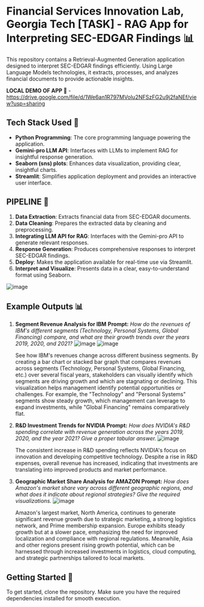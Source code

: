 # Financial Services Innovation Lab, Georgia Tech [TASK] - RAG App for Interpreting SEC-EDGAR Findings :bar_chart:

This repository contains a Retrieval-Augmented Generation application designed to interpret SEC-EDGAR findings efficiently. Using Large Language Models technologies, it extracts, processes, and analyzes financial documents to provide actionable insights.

**LOCAL DEMO OF APP :calling:** - https://drive.google.com/file/d/1We6an1R797MVolu2NFSzFG2u9j2faNEf/view?usp=sharing

## Tech Stack Used :page_facing_up:
- **Python Programming**: The core programming language powering the application.
- **Gemini-pro LLM API**: Interfaces with LLMs to implement RAG for insightful response generation.
- **Seaborn (sns) plots**: Enhances data visualization, providing clear, insightful charts.
- **Streamlit**: Simplifies application deployment and provides an interactive user interface.

## PIPELINE :page_facing_up:
1. **Data Extraction**: Extracts financial data from SEC-EDGAR documents.
2. **Data Cleaning**: Prepares the extracted data by cleaning and preprocessing.
3. **Integrating LLM API for RAG**: Interfaces with the Gemini-pro API to generate relevant responses.
4. **Response Generation**: Produces comprehensive responses to interpret SEC-EDGAR findings.
5. **Deploy**: Makes the application available for real-time use via Streamlit.
6. **Interpret and Visualize**: Presents data in a clear, easy-to-understand format using Seaborn.

![image](https://github.com/ShubhMittal44/Georgia-Tech-Work/assets/76169253/4877d4e1-01f8-4272-ad2d-c3b8ac83b63f)

## **Example Outputs 📊**

1. **Segment Revenue Analysis for IBM**
   **Prompt:** *How do the revenues of IBM's different segments (Technology, Personal Systems, Global Financing) compare, and what are their growth trends over the years 2019, 2020, and 2021?*
  ![image](https://github.com/ShubhMittal44/Georgia-Tech-Work/assets/76169253/90ea123a-4ad2-4879-8382-80f8b31f271a) ![image](https://github.com/ShubhMittal44/Georgia-Tech-Work/assets/76169253/9e1ae0f2-0c03-43b3-bd7d-4a4bfbece238)

   See how IBM's revenues change across different business segments. By creating a bar chart or stacked bar graph that compares revenues across segments (Technology, Personal Systems, Global Financing, etc.) over several fiscal years, stakeholders can visually identify which segments are driving growth and which are stagnating or declining. This visualization helps management identify potential opportunities or challenges. For example, the "Technology" and "Personal Systems" segments show steady growth, which management can leverage to expand investments, while "Global Financing" remains comparatively flat.

2. **R&D Investment Trends for NVIDIA**
   **Prompt:** *How does NVIDIA's R&D spending correlate with revenue generation across the years 2019, 2020, and the year 2021? Give a proper tabular answer.*
   ![image](https://github.com/ShubhMittal44/Georgia-Tech-Work/assets/76169253/02296a1e-332c-44ce-9e6a-02af08bf2b6b)
 
   The consistent increase in R&D spending reflects NVIDIA's focus on innovation and developing competitive technology. Despite a rise in R&D expenses, overall revenue has increased, indicating that investments are translating into improved products and market performance.

3. **Geographic Market Share Analysis for AMAZON**
   **Prompt:** *How does Amazon's market share vary across different geographic regions, and what does it indicate about regional strategies? Give the required visualizations.*
   ![image](https://github.com/ShubhMittal44/Georgia-Tech-Work/assets/76169253/ae6bb115-5c57-4939-a3d6-c5918d267a8b)

   Amazon's largest market, North America, continues to generate significant revenue growth due to strategic marketing, a strong logistics network, and Prime membership expansion. Europe exhibits steady growth but at a slower pace, emphasizing the need for improved localization and compliance with regional regulations. Meanwhile, Asia and other regions present rising growth potential, which can be harnessed through increased investments in logistics, cloud computing, and strategic partnerships tailored to local markets.


## Getting Started :key:
To get started, clone the repository. Make sure you have the required dependencies installed for smooth execution.

